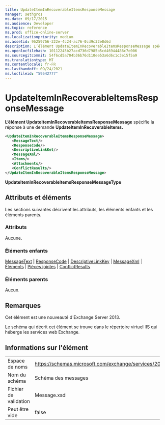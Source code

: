 ```yaml
---
title: UpdateItemInRecoverableItemsResponseMessage
manager: sethgros
ms.date: 09/17/2015
ms.audience: Developer
ms.topic: reference
ms.prod: office-online-server
ms.localizationpriority: medium
ms.assetid: 96259756-322e-4c24-ac76-0cd9c32e0d6d
description: L’élément UpdateItemInRecoverableItemsResponseMessage spécifie la réponse à une demande UpdateItemInRecoverableItems.
ms.openlocfilehash: 10112245b27acd736d7985b5cd46944486c7e006
ms.sourcegitcommit: 54f6cd5a704b36b76d110ee53a6d6c1c3e15f5a9
ms.translationtype: MT
ms.contentlocale: fr-FR
ms.lasthandoff: 09/24/2021
ms.locfileid: "59542777"
---
```

# <a name="updateiteminrecoverableitemsresponsemessage"></a>UpdateItemInRecoverableItemsResponseMessage

**L’élément UpdateItemInRecoverableItemsResponseMessage** spécifie la réponse à une demande **UpdateItemInRecoverableItems.** 
  
```XML
<UpdateItemInRecoverableItemsResponseMessage>
   <MessageText/>
   <ResponseCode/>
   <DescriptiveLinkKet/>
   <MessageXml/>
   <Items/>
   <Attachments/>
   <ConflictResults/>
</UpdateItemInRecoverableItemsResponseMessage>
```

 **UpdateItemInRecoverableItemsResponseMessageType**
## <a name="attributes-and-elements"></a>Attributs et éléments

Les sections suivantes décrivent les attributs, les éléments enfants et les éléments parents.
  
### <a name="attributes"></a>Attributs

Aucune.
  
### <a name="child-elements"></a>Éléments enfants

[MessageText](messagetext.md)  |  [ResponseCode](responsecode.md)  |  [DescriptiveLinkKey](descriptivelinkkey.md)  |  [MessageXml](messagexml.md)  |  [Éléments](items.md)  |  [Pièces jointes](attachments-ex15websvcsotherref.md)  |  [ConflictResults](conflictresults.md)
  
### <a name="parent-elements"></a>Éléments parents

Aucun.
  
## <a name="remarks"></a>Remarques

Cet élément est une nouveauté d'Exchange Server 2013.
  
Le schéma qui décrit cet élément se trouve dans le répertoire virtuel IIS qui héberge les services web Exchange.
  
## <a name="element-information"></a>Informations sur l'élément

|||
|:-----|:-----|
|Espace de noms  <br/> |https://schemas.microsoft.com/exchange/services/2006/message  <br/> |
|Nom du schéma  <br/> |Schéma des messages  <br/> |
|Fichier de validation  <br/> |Message.xsd  <br/> |
|Peut être vide  <br/> |false  <br/> |
   

